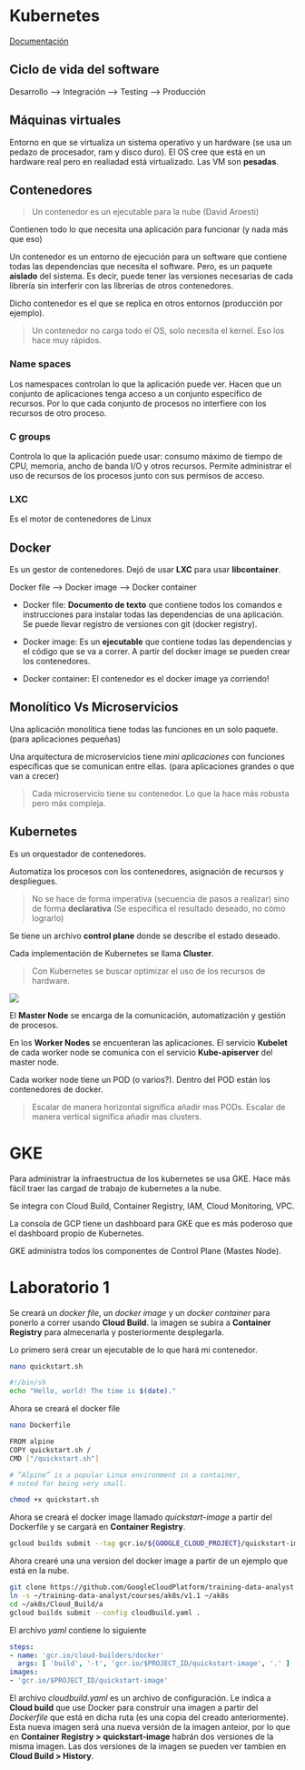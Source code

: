 # Kubernetes

[Documentación](https://kubernetes.io/es/docs/_print/)

## Ciclo de vida del software

Desarrollo --> Integración --> Testing --> Producción

## Máquinas virtuales

Entorno en que se virtualiza un sistema operativo y un hardware (se usa un pedazo de procesador, ram y disco duro). El OS cree que está en un hardware real pero en realiadad está virtualizado. Las VM son **pesadas**.

## Contenedores

> Un contenedor es un ejecutable para la nube (David Aroesti)

Contienen todo lo que necesita una aplicación para funcionar (y nada más que eso)

Un contenedor es un entorno de ejecución para un software que contiene todas las dependencias que necesita el software. Pero, es un paquete **aislado** del sistema. Es decir, puede tener las versiones necesarias de cada librería sin interferir con las librerías de otros contenedores.

Dicho contenedor es el que se replica en otros entornos (producción por ejemplo).

> Un contenedor no carga todo el OS, solo necesita el kernel. Eso los hace muy rápidos.

### Name spaces

Los namespaces controlan lo que la aplicación puede ver. Hacen que un conjunto de aplicaciones tenga acceso a un conjunto específico de recursos. Por lo que cada conjunto de procesos no interfiere con los recursos de otro proceso.

### C groups

Controla lo que la aplicación puede usar: consumo máximo de tiempo de CPU, memoria, ancho de banda I/O y otros recursos. 
Permite administrar el uso de recursos de los procesos junto con sus permisos de acceso.

### LXC

Es el motor de contenedores de Linux

## Docker

Es un gestor de contenedores. Dejó de usar **LXC** para usar **libcontainer**.

Docker file --> Docker image --> Docker container

* Docker file: **Documento de texto** que contiene todos los comandos e instrucciones para instalar todas las dependencias de una aplicación. Se puede llevar registro de versiones con git (docker registry).

* Docker image: Es un **ejecutable** que contiene todas las dependencias y el código que se va a correr. A partir del docker image se pueden crear los contenedores. 

* Docker container: El contenedor es el docker image ya corriendo!

## Monolítico Vs Microservicios

Una aplicación monolítica tiene todas las funciones en un solo paquete. (para aplicaciones pequeñas)

Una arquitectura de microservicios tiene *mini aplicaciones* con funciones específicas que se comunican entre ellas. (para aplicaciones grandes o que van a crecer)

> Cada microservicio tiene su contenedor. Lo que la hace más robusta pero más compleja.

## Kubernetes

Es un orquestador de contenedores.

Automatiza los procesos con los contenedores, asignación de recursos y despliegues.

> No se hace de forma imperativa (secuencia de pasos a realizar) sino de forma **declarativa** (Se especifica el resultado deseado, no cómo lograrlo)

Se tiene un archivo **control plane** donde se describe el estado deseado.

Cada implementación de Kubernetes se llama **Cluster**.

> Con Kubernetes se buscar optimizar el uso de los recursos de hardware.

![](https://edteam-media.s3.amazonaws.com/infographics/original/bde4a0fa-ce8c-4bbb-8a5e-9bbc58e49568.png)

El **Master Node** se encarga de la comunicación, automatización y gestión de procesos.

En los **Worker Nodes** se encuenteran las aplicaciones. El servicio **Kubelet** de cada worker node se comunica con el servicio **Kube-apiserver** del master node.

Cada worker node tiene un POD (o varios?). Dentro del POD están los contenedores de docker.

> Escalar de manera horizontal significa añadir mas PODs. Escalar de manera vertical significa añadir mas clusters.



# GKE

Para administrar la infraestructua de los kubernetes se usa GKE. Hace más fácil traer las cargad de trabajo de kubernetes a la nube.

Se integra con Cloud Build, Container Registry, IAM, Cloud Monitoring, VPC.

La consola de GCP tiene un dashboard para GKE que es más poderoso que el dashboard propio de Kubernetes.

GKE administra todos los componentes de Control Plane (Mastes Node).

# Laboratorio 1

Se creará un *docker file*, un *docker image* y un *docker container* para ponerlo a correr usando **Cloud Build**. la imagen se subira a **Container Registry** para almecenarla y posteriormente desplegarla.

Lo primero será crear un ejecutable de lo que hará mi contenedor.

```sh
nano quickstart.sh
```

```sh
#!/bin/sh
echo "Hello, world! The time is $(date)."
```

Ahora se creará el docker file

```sh
nano Dockerfile
```

```sh
FROM alpine
COPY quickstart.sh /
CMD ["/quickstart.sh"]

# “Alpine” is a popular Linux environment in a container, 
# noted for being very small.
```

```sh
chmod +x quickstart.sh
```

Ahora se creará el docker image llamado *quickstart-image* a partir del Dockerfile y se cargará en **Container Registry**. 

```sh
gcloud builds submit --tag gcr.io/${GOOGLE_CLOUD_PROJECT}/quickstart-image .
```

Ahora crearé una una version del docker image a partir de un ejemplo que está en la nube.

```sh
git clone https://github.com/GoogleCloudPlatform/training-data-analyst
ln -s ~/training-data-analyst/courses/ak8s/v1.1 ~/ak8s
cd ~/ak8s/Cloud_Build/a
gcloud builds submit --config cloudbuild.yaml .
```

El archivo *yaml* contiene lo siguiente

```yaml
steps:
- name: 'gcr.io/cloud-builders/docker'
  args: [ 'build', '-t', 'gcr.io/$PROJECT_ID/quickstart-image', '.' ]
images:
- 'gcr.io/$PROJECT_ID/quickstart-image'
```

El archivo *cloudbuild.yaml* es un archivo de configuración. Le indica a **Cloud build** que use Docker para construir una imagen a partir del *Dockerfile* que está en dicha ruta (es una copia del creado anteriormente). Esta nueva imagen será una nueva versión de la imagen anteior, por lo que en **Container Registry > quickstart-image** habrán dos versiones de la misma imagen. Las dos versiones de la imagen se pueden ver tambien en **Cloud Build > History**.

